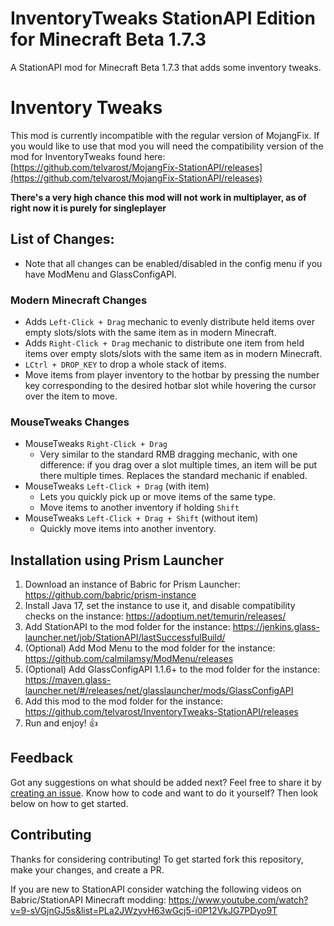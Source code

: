 # InventoryTweaks StationAPI Edition for Minecraft Beta 1.7.3

A StationAPI mod for Minecraft Beta 1.7.3 that adds some inventory tweaks.

# Inventory Tweaks

This mod is currently incompatible with the regular version of MojangFix. If you would like to use that mod you will need the compatibility version of the mod for InventoryTweaks found here: [https://github.com/telvarost/MojangFix-StationAPI/releases](https://github.com/telvarost/MojangFix-StationAPI/releases)

**There's a very high chance this mod will not work in multiplayer, as of right now it is purely for singleplayer**

## List of Changes:

* Note that all changes can be enabled/disabled in the config menu if you have ModMenu and GlassConfigAPI.

### Modern Minecraft Changes
* Adds `Left-Click + Drag` mechanic to evenly distribute held items over empty slots/slots with the same item as in modern Minecraft.
* Adds `Right-Click + Drag` mechanic to distribute one item from held items over empty slots/slots with the same item as in modern Minecraft.
* `LCtrl + DROP_KEY` to drop a whole stack of items.
* Move items from player inventory to the hotbar by pressing the number key corresponding to the desired hotbar slot while hovering the cursor over the item to move.

### MouseTweaks Changes
* MouseTweaks `Right-Click + Drag`
    * Very similar to the standard RMB dragging mechanic, with one difference: if you drag over a slot multiple times, an item will be put there multiple times. Replaces the standard mechanic if enabled.
* MouseTweaks `Left-Click + Drag` (with item)
    * Lets you quickly pick up or move items of the same type.
    * Move items to another inventory if holding `Shift`
* MouseTweaks `Left-Click + Drag + Shift` (without item)
    * Quickly move items into another inventory.

## Installation using Prism Launcher

1. Download an instance of Babric for Prism Launcher: https://github.com/babric/prism-instance
2. Install Java 17, set the instance to use it, and disable compatibility checks on the instance: https://adoptium.net/temurin/releases/
3. Add StationAPI to the mod folder for the instance: https://jenkins.glass-launcher.net/job/StationAPI/lastSuccessfulBuild/
4. (Optional) Add Mod Menu to the mod folder for the instance: https://github.com/calmilamsy/ModMenu/releases
5. (Optional) Add GlassConfigAPI 1.1.6+ to the mod folder for the instance: https://maven.glass-launcher.net/#/releases/net/glasslauncher/mods/GlassConfigAPI
6. Add this mod to the mod folder for the instance: https://github.com/telvarost/InventoryTweaks-StationAPI/releases
7. Run and enjoy! 👍

## Feedback

Got any suggestions on what should be added next? Feel free to share it by [creating an issue](https://github.com/telvarost/InventoryTweaks-StationAPI/issues/new). Know how to code and want to do it yourself? Then look below on how to get started.

## Contributing

Thanks for considering contributing! To get started fork this repository, make your changes, and create a PR. 

If you are new to StationAPI consider watching the following videos on Babric/StationAPI Minecraft modding: https://www.youtube.com/watch?v=9-sVGjnGJ5s&list=PLa2JWzyvH63wGcj5-i0P12VkJG7PDyo9T
